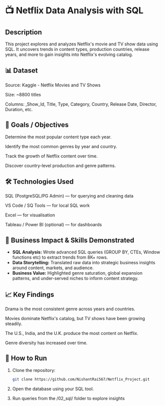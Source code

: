 # 📺 Netflix Data Analysis with SQL

## Description

This project explores and analyzes Netflix's movie and TV show data using SQL. It uncovers trends in content types, production countries, release years, and more to gain insights into Netflix's evolving catalog.

## 📊 Dataset
Source: Kaggle - Netflix Movies and TV Shows

Size: ~8800 titles

Columns: ,Show_Id, Title, Type, Category, Country, Release Date, Director, Duration, etc.

## 🎯 Goals / Objectives
Determine the most popular content type each year.

Identify the most common genres by year and country.

Track the growth of Netflix content over time.

Discover country-level production and genre patterns.


## 🛠 Technologies Used

SQL (PostgreSQL/PG Admin) — for querying and cleaning data

VS Code / SQ Tools — for local SQL work

Excel — for visualisation

Tableau / Power BI (optional) — for dashboards

## 💼 Business Impact & Skills Demonstrated

- **SQL Analysis:** Wrote advanced SQL queries (GROUP BY, CTEs, Window functions etc) to extract trends from 8K+ rows.
- **Data Storytelling:** Translated raw data into strategic business insights around content, markets, and audience.
- **Business Value:** Highlighted genre saturation, global expansion patterns, and under-served niches to inform content strategy.

## 📈 Key Findings

Drama is the most consistent genre across years and countries.

Movies dominate Netflix's catalog, but TV shows have been growing steadily.

The U.S., India, and the U.K. produce the most content on Netflix.

Genre diversity has increased over time.

## 🚀 How to Run

1. Clone the repository:
   ```bash
   git clone https://github.com/NishantRai567/Netflix_Project.git
   ```

2. Open the database using your SQL tool.

3. Run queries from the /02_sql/ folder to explore insights
